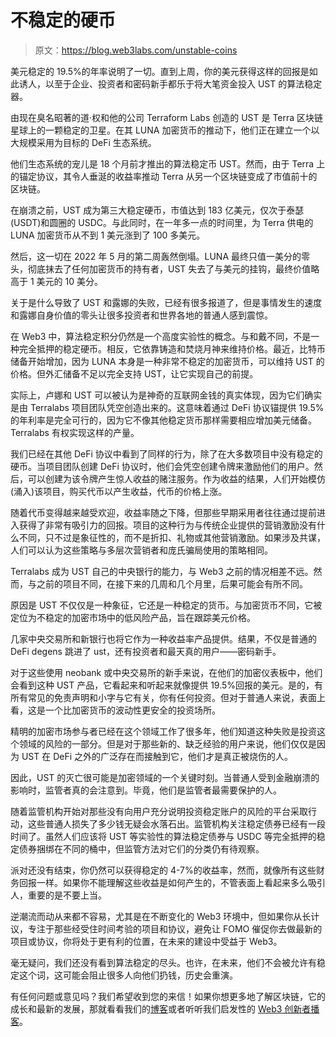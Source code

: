 # 不稳定的硬币

> 原文：<https://blog.web3labs.com/unstable-coins>

美元稳定的 19.5%的年率说明了一切。直到上周，你的美元获得这样的回报是如此诱人，以至于企业、投资者和密码新手都乐于将大笔资金投入 UST 的算法稳定器。

由现在臭名昭著的道·权和他的公司 Terraform Labs 创造的 UST 是 Terra 区块链星球上的一颗稳定的卫星。在其 LUNA 加密货币的推动下，他们正在建立一个以大规模采用为目标的 DeFi 生态系统。

他们生态系统的宠儿是 18 个月前才推出的算法稳定币 UST。然而，由于 Terra 上的锚定协议，其令人垂涎的收益率推动 Terra 从另一个区块链变成了市值前十的区块链。

在崩溃之前，UST 成为第三大稳定硬币，市值达到 183 亿美元，仅次于泰瑟(USDT)和圆圈的 USDC。与此同时，在一年多一点的时间里，为 Terra 供电的 LUNA 加密货币从不到 1 美元涨到了 100 多美元。

然后，这一切在 2022 年 5 月的第二周轰然倒塌。LUNA 最终只值一美分的零头，彻底抹去了任何加密货币的持有者，UST 失去了与美元的挂钩，最终价值略高于 1 美元的 10 美分。

关于是什么导致了 UST 和露娜的失败，已经有很多报道了，但是事情发生的速度和露娜自身价值的零头让很多投资者和世界各地的普通人感到震惊。

在 Web3 中，算法稳定积分仍然是一个高度实验性的概念。与和戴不同，不是一种完全抵押的稳定硬币。相反，它依靠铸造和焚烧月神来维持价格。最近，比特币储备开始增加，因为 LUNA 本身是一种非常不稳定的加密货币，可以维持 UST 的价格。但外汇储备不足以完全支持 UST，让它实现自己的前提。

实际上，卢娜和 UST 可以被认为是神奇的互联网金钱的真实体现，因为它们确实是由 Terralabs 项目团队凭空创造出来的。这意味着通过 DeFi 协议锚提供 19.5%的年利率是完全可行的，因为它不像其他稳定货币那样需要相应增加美元储备。Terralabs 有权实现这样的产量。

我们已经在其他 DeFi 协议中看到了同样的行为，除了在大多数项目中没有稳定的硬币。当项目团队创建 DeFi 协议时，他们会凭空创建令牌来激励他们的用户。然后，可以创建为该令牌产生惊人收益的赌注服务。作为收益的结果，人们开始模仿(涌入)该项目，购买代币以产生收益，代币的价格上涨。

随着代币变得越来越受欢迎，收益率随之下降，但那些早期采用者往往通过提前进入获得了非常有吸引力的回报。项目的这种行为与传统企业提供的营销激励没有什么不同，只不过是象征性的，而不是折扣、礼物或其他营销激励。如果涉及共谋，人们可以认为这些策略与多层次营销者和庞氏骗局使用的策略相同。

Terralabs 成为 UST 自己的中央银行的能力，与 Web3 之前的情况相差不远。然而，与之前的项目不同，在接下来的几周和几个月里，后果可能会有所不同。

原因是 UST 不仅仅是一种象征，它还是一种稳定的货币。与加密货币不同，它被定位为不稳定的加密市场中的低风险产品，旨在跟踪美元价格。

几家中央交易所和新银行也将它作为一种收益率产品提供。结果，不仅是普通的 DeFi degens 跳进了 ust，还有投资者和最天真的用户——密码新手。

对于这些使用 neobank 或中央交易所的新手来说，在他们的加密仪表板中，他们会看到这种 UST 产品，它看起来和听起来就像提供 19.5%回报的美元。是的，有所有常见的免责声明和小字与它有关，你有任何投资。但对于普通人来说，表面上看，这是一个比加密货币的波动性更安全的投资场所。

精明的加密市场参与者已经在这个领域工作了很多年，他们知道这种失败是投资这个领域的风险的一部分。但是对于那些新的、缺乏经验的用户来说，他们仅仅是因为 UST 在 DeFi 之外的广泛存在而接触到它，他们才是真正被烧伤的人。

因此，UST 的灭亡很可能是加密领域的一个关键时刻。当普通人受到金融崩溃的影响时，监管者真的会注意到。毕竟，他们是监管者最需要保护的人。

随着监管机构开始对那些没有向用户充分说明投资稳定账户的风险的平台采取行动，这些普通人损失了多少钱无疑会水落石出。监管机构关注稳定债券已经有一段时间了。虽然人们应该将 UST 等实验性的算法稳定债券与 USDC 等完全抵押的稳定债券捆绑在不同的桶中，但监管方法对它们的分类仍有待观察。

派对还没有结束，你仍然可以获得稳定的 4-7%的收益率，然而，就像所有这些财务回报一样。如果你不能理解这些收益是如何产生的，不管表面上看起来多么吸引人，重要的是不要上当。

逆潮流而动从来都不容易，尤其是在不断变化的 Web3 环境中，但如果你从长计议，专注于那些经受住时间考验的项目和协议，避免让 FOMO 催促你去做最新的项目或协议，你将处于更有利的位置，在未来的建设中受益于 Web3。

毫无疑问，我们还没有看到算法稳定的尽头。也许，在未来，他们不会被允许有稳定这个词，这可能会阻止很多人向他们扔钱，历史会重演。

有任何问题或意见吗？我们希望收到您的来信！如果你想更多地了解区块链，它的成长和最新的发展，那就看看我们的[博客](https://blog.web3labs.com/)或者听听我们启发性的 [Web3 创新者播客](https://podcast.web3labs.com/)。